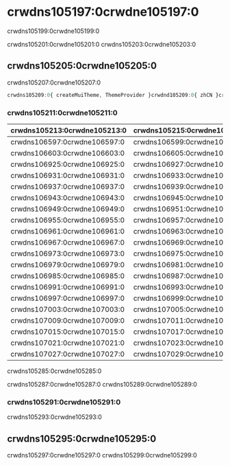 # crwdns105197:0crwdne105197:0

<p class="description">crwdns105199:0crwdne105199:0</p>

crwdns105201:0crwdne105201:0 crwdns105203:0crwdne105203:0

## crwdns105205:0crwdne105205:0

crwdns105207:0crwdne105207:0

```jsx
crwdns105209:0{ createMuiTheme, ThemeProvider }crwdnd105209:0{ zhCN }crwdnd105209:0{ main: '#1976d2' }crwdnd105209:0{theme}crwdne105209:0
```

### crwdns105211:0crwdne105211:0

| crwdns105213:0crwdne105213:0 | crwdns105215:0crwdne105215:0 | crwdns105217:0crwdne105217:0   |
|:---------------------------- |:---------------------------- |:------------------------------ |
| crwdns106597:0crwdne106597:0 | crwdns106599:0crwdne106599:0 | `crwdns106601:0crwdne106601:0` |
| crwdns106603:0crwdne106603:0 | crwdns106605:0crwdne106605:0 | `crwdns106607:0crwdne106607:0` |
| crwdns106925:0crwdne106925:0 | crwdns106927:0crwdne106927:0 | `crwdns107033:0crwdne107033:0` |
| crwdns106931:0crwdne106931:0 | crwdns106933:0crwdne106933:0 | `crwdns106935:0crwdne106935:0` |
| crwdns106937:0crwdne106937:0 | crwdns106939:0crwdne106939:0 | `crwdns106941:0crwdne106941:0` |
| crwdns106943:0crwdne106943:0 | crwdns106945:0crwdne106945:0 | `crwdns106947:0crwdne106947:0` |
| crwdns106949:0crwdne106949:0 | crwdns106951:0crwdne106951:0 | `crwdns106953:0crwdne106953:0` |
| crwdns106955:0crwdne106955:0 | crwdns106957:0crwdne106957:0 | `crwdns106959:0crwdne106959:0` |
| crwdns106961:0crwdne106961:0 | crwdns106963:0crwdne106963:0 | `crwdns106965:0crwdne106965:0` |
| crwdns106967:0crwdne106967:0 | crwdns106969:0crwdne106969:0 | `crwdns106971:0crwdne106971:0` |
| crwdns106973:0crwdne106973:0 | crwdns106975:0crwdne106975:0 | `crwdns106977:0crwdne106977:0` |
| crwdns106979:0crwdne106979:0 | crwdns106981:0crwdne106981:0 | `crwdns106983:0crwdne106983:0` |
| crwdns106985:0crwdne106985:0 | crwdns106987:0crwdne106987:0 | `crwdns106989:0crwdne106989:0` |
| crwdns106991:0crwdne106991:0 | crwdns106993:0crwdne106993:0 | `crwdns106995:0crwdne106995:0` |
| crwdns106997:0crwdne106997:0 | crwdns106999:0crwdne106999:0 | `crwdns107001:0crwdne107001:0` |
| crwdns107003:0crwdne107003:0 | crwdns107005:0crwdne107005:0 | `crwdns107007:0crwdne107007:0` |
| crwdns107009:0crwdne107009:0 | crwdns107011:0crwdne107011:0 | `crwdns107013:0crwdne107013:0` |
| crwdns107015:0crwdne107015:0 | crwdns107017:0crwdne107017:0 | `crwdns107019:0crwdne107019:0` |
| crwdns107021:0crwdne107021:0 | crwdns107023:0crwdne107023:0 | `crwdns107025:0crwdne107025:0` |
| crwdns107027:0crwdne107027:0 | crwdns107029:0crwdne107029:0 | `crwdns107031:0crwdne107031:0` |

crwdns105285:0crwdne105285:0

crwdns105287:0crwdne105287:0 crwdns105289:0crwdne105289:0

### crwdns105291:0crwdne105291:0

crwdns105293:0crwdne105293:0

## crwdns105295:0crwdne105295:0

crwdns105297:0crwdne105297:0 crwdns105299:0crwdne105299:0
